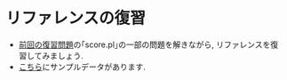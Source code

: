 # リファレンスの復習

- [前回の復習問題](https://github.com/perl-entrance-org/workshop-2015-03/blob/master/practice.md)の｢score.pl｣の一部の問題を解きながら, リファレンスを復習してみましょう.
- [こちら](https://github.com/perl-entrance-org/workshop-2015-03/blob/master/code/score.pl)にサンプルデータがあります.
